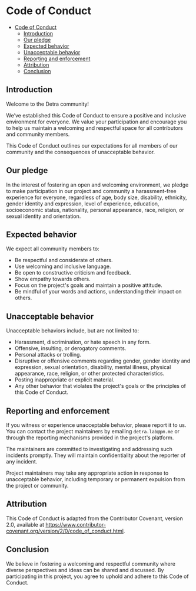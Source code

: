 # Code of Conduct

- [Code of Conduct](#code-of-conduct)
  - [Introduction](#introduction)
  - [Our pledge](#our-pledge)
  - [Expected behavior](#expected-behavior)
  - [Unacceptable behavior](#unacceptable-behavior)
  - [Reporting and enforcement](#reporting-and-enforcement)
  - [Attribution](#attribution)
  - [Conclusion](#conclusion)

## Introduction

Welcome to the Detra community!

We’ve established this Code of Conduct to ensure a positive and inclusive environment for everyone. We value your participation and encourage you to help us maintain a welcoming and respectful space for all contributors and community members.

This Code of Conduct outlines our expectations for all members of our community and the consequences of unacceptable behavior.

## Our pledge

In the interest of fostering an open and welcoming environment, we pledge to make participation in our project and community a harassment-free experience for everyone, regardless of age, body size, disability, ethnicity, gender identity and expression, level of experience, education, socioeconomic status, nationality, personal appearance, race, religion, or sexual identity and orientation.

## Expected behavior

We expect all community members to:

  - Be respectful and considerate of others.
  - Use welcoming and inclusive language.
  - Be open to constructive criticism and feedback.
  - Show empathy towards others.
  - Focus on the project's goals and maintain a positive attitude.
  - Be mindful of your words and actions, understanding their impact on others.

## Unacceptable behavior

Unacceptable behaviors include, but are not limited to:

  - Harassment, discrimination, or hate speech in any form.
  - Offensive, insulting, or derogatory comments.
  - Personal attacks or trolling.
  - Disruptive or offensive comments regarding gender, gender identity and expression, sexual orientation, disability, mental illness, physical appearance, race, religion, or other protected characteristics.
  - Posting inappropriate or explicit material.
  - Any other behavior that violates the project's goals or the principles of this Code of Conduct.

## Reporting and enforcement

If you witness or experience unacceptable behavior, please report it to us. You can contact the project maintainers by emailing `detra.lab@pm.me` or through the reporting mechanisms provided in the project's platform.

The maintainers are committed to investigating and addressing such incidents promptly. They will maintain confidentiality about the reporter of any incident.

Project maintainers may take any appropriate action in response to unacceptable behavior, including temporary or permanent expulsion from the project or community.

## Attribution

This Code of Conduct is adapted from the Contributor Covenant, version 2.0, available at https://www.contributor-covenant.org/version/2/0/code_of_conduct.html.

## Conclusion

We believe in fostering a welcoming and respectful community where diverse perspectives and ideas can be shared and discussed. By participating in this project, you agree to uphold and adhere to this Code of Conduct.
